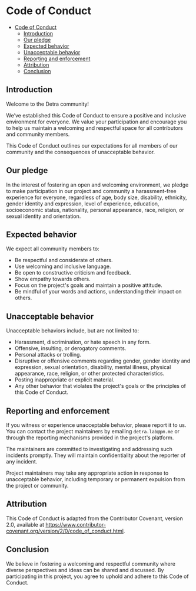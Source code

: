 # Code of Conduct

- [Code of Conduct](#code-of-conduct)
  - [Introduction](#introduction)
  - [Our pledge](#our-pledge)
  - [Expected behavior](#expected-behavior)
  - [Unacceptable behavior](#unacceptable-behavior)
  - [Reporting and enforcement](#reporting-and-enforcement)
  - [Attribution](#attribution)
  - [Conclusion](#conclusion)

## Introduction

Welcome to the Detra community!

We’ve established this Code of Conduct to ensure a positive and inclusive environment for everyone. We value your participation and encourage you to help us maintain a welcoming and respectful space for all contributors and community members.

This Code of Conduct outlines our expectations for all members of our community and the consequences of unacceptable behavior.

## Our pledge

In the interest of fostering an open and welcoming environment, we pledge to make participation in our project and community a harassment-free experience for everyone, regardless of age, body size, disability, ethnicity, gender identity and expression, level of experience, education, socioeconomic status, nationality, personal appearance, race, religion, or sexual identity and orientation.

## Expected behavior

We expect all community members to:

  - Be respectful and considerate of others.
  - Use welcoming and inclusive language.
  - Be open to constructive criticism and feedback.
  - Show empathy towards others.
  - Focus on the project's goals and maintain a positive attitude.
  - Be mindful of your words and actions, understanding their impact on others.

## Unacceptable behavior

Unacceptable behaviors include, but are not limited to:

  - Harassment, discrimination, or hate speech in any form.
  - Offensive, insulting, or derogatory comments.
  - Personal attacks or trolling.
  - Disruptive or offensive comments regarding gender, gender identity and expression, sexual orientation, disability, mental illness, physical appearance, race, religion, or other protected characteristics.
  - Posting inappropriate or explicit material.
  - Any other behavior that violates the project's goals or the principles of this Code of Conduct.

## Reporting and enforcement

If you witness or experience unacceptable behavior, please report it to us. You can contact the project maintainers by emailing `detra.lab@pm.me` or through the reporting mechanisms provided in the project's platform.

The maintainers are committed to investigating and addressing such incidents promptly. They will maintain confidentiality about the reporter of any incident.

Project maintainers may take any appropriate action in response to unacceptable behavior, including temporary or permanent expulsion from the project or community.

## Attribution

This Code of Conduct is adapted from the Contributor Covenant, version 2.0, available at https://www.contributor-covenant.org/version/2/0/code_of_conduct.html.

## Conclusion

We believe in fostering a welcoming and respectful community where diverse perspectives and ideas can be shared and discussed. By participating in this project, you agree to uphold and adhere to this Code of Conduct.
